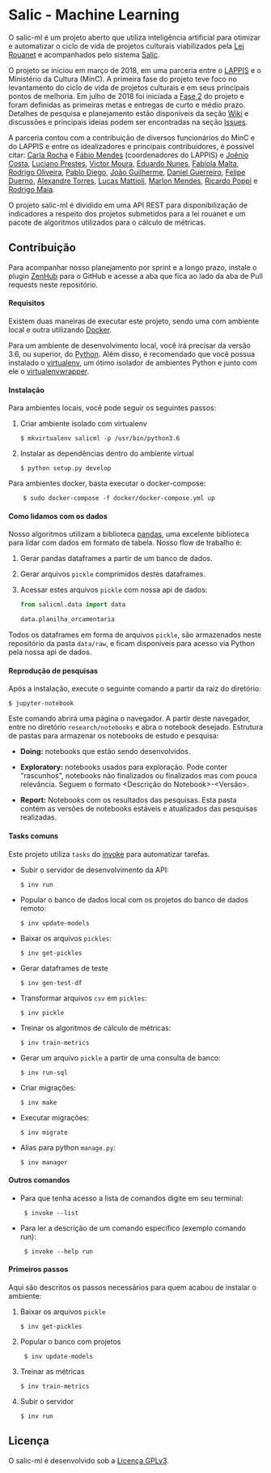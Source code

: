Salic - Machine Learning
========================

O salic-ml é um projeto aberto que utiliza inteligência artificial para otimizar e automatizar o ciclo de vida de projetos culturais viabilizados pela [Lei Rouanet](http://rouanet.cultura.gov.br/) e acompanhados pelo sistema [Salic](http://salic.cultura.gov.br/).

O projeto se iniciou em março de 2018, em uma parceria entre o [LAPPIS](https://fga.unb.br/lappis) e o Ministério da Cultura (MinC). A primeira fase do projeto teve foco no levantamento do ciclo de vida de projetos culturais e em seus principais pontos de melhoria. Em julho de 2018 foi iniciada a [Fase 2](https://github.com/lappis-unb/salic-ml/wiki/2018.07.17-Revisão-e-Planejamento) do projeto e foram definidas as primeiras metas e entregas de curto e médio prazo. Detalhes de pesquisa e planejamento estão disponíveis da seção [Wiki](https://github.com/lappis-unb/salic-ml/wiki) e discussões e principais ideias podem ser encontradas na seção [Issues](https://github.com/lappis-unb/salic-ml/issues).

A parceria contou com a contribuição de diversos funcionários do MinC e do LAPPIS e entre os idealizadores e principais contribuidores, é possível citar: [Carla Rocha](https://github.com/RochaCarla) e
[Fábio Mendes](https://github.com/fabiommendes) (coordenadores do LAPPIS) e
[Joênio Costa](https://github.com/joenio),
[Luciano Prestes](https://github.com/LucianoPC),
[Victor Moura](https://github.com/victorcmoura),
[Eduardo Nunes](https://github.com/eduardonunes2525),
[Fabíola Malta](https://github.com/fabiolamfleury),
[Rodrigo Oliveira](https://github.com/rodrigocam),
[Pablo Diego](https://github.com/pablodiegoss),
[João Guilherme](https://github.com/joaaogui),
[Daniel Guerreiro](https://github.com/danielgs83),
[Felipe Duerno](https://github.com/Duerno),
[Alexandre Torres](https://github.com/AlexandreTK),
[Lucas Mattioli](https://github.com/Mattioli),
[Marlon Mendes](https://github.com/marlonbymendes),
[Ricardo Poppi](https://github.com/ricardopoppi) e
[Rodrigo Maia](https://github.com/rodmaia2099).


O projeto salic-ml é dividido em uma API REST para disponibilização de indicadores a respeito dos projetos submetidos para a lei rouanet e um pacote de algoritmos utilizados para o cálculo de métricas.


Contribuição
------------

Para acompanhar nosso planejamento por sprint e a longo prazo, instale o plugin [ZenHub](https://www.zenhub.com/) para o GitHub e acesse a aba que fica ao lado da aba de Pull requests neste repositório.

#### Requisitos

Existem duas maneiras de executar este projeto, sendo uma com ambiente local e outra utilizando [Docker](https://www.docker.com/).

Para um ambiente de desenvolvimento local, você irá precisar da versão 3.6, ou superior, do [Python](https://www.python.org/downloads/release/python-360/). Além disso, é recomendado que você possua instalado o [virtualenv](https://virtualenv.pypa.io/en/latest/), um ótimo isolador de ambientes Python e junto com ele o [virtualenvwrapper](https://virtualenvwrapper.readthedocs.io/en/latest/).


#### Instalação

Para ambientes locais, você pode seguir os seguintes passos:

 1. Criar ambiente isolado com virtualenv
    ```shell
    $ mkvirtualenv salicml -p /usr/bin/python3.6
    ```

 2. Instalar as dependências dentro do ambiente virtual
    ```shell
    $ python setup.py develop
    ```

Para ambientes docker, basta executar o docker-compose:

```shell
    $ sudo docker-compose -f docker/docker-compose.yml up
```

#### Como lidamos com os dados

Nosso algoritmos utilizam a biblioteca [pandas](https://pandas.pydata.org/), uma excelente biblioteca para lidar com dados em formato de tabela. Nosso flow de trabalho é:
    
 1. Gerar pandas dataframes a partir de um banco de dados.
 
 2. Gerar arquivos `pickle` comprimidos destes dataframes.

 3. Acessar estes arquivos `pickle` com nossa api de dados:
    ```python
    from salicml.data import data
    
    data.planilha_orcamentaria
    ```

Todos os dataframes em forma de arquivos `pickle`, são armazenados neste repositório da pasta `data/raw`, e ficam disponíveis para acesso via Python pela nossa api de dados.

#### Reprodução de pesquisas

Após a instalação, execute o seguinte comando a partir da raiz do diretório:

    $ jupyter-notebook

Este comando abrirá uma página o navegador. A partir deste navegador, entre no diretório `research/notebooks` e abra o notebook desejado. Estrutura de pastas para armazenar os notebooks de estudo e pesquisa:

* **Doing:** notebooks que estão sendo desenvolvidos.

* **Exploratory:** notebooks usados para exploração. Pode conter "rascunhos",
notebooks não finalizados ou finalizados mas com pouca relevância.
Seguem o formato <Descrição do Notebook>-<Versão>.

* **Report:** Notebooks com os resultados das pesquisas. Esta pasta contém as
versões de notebooks estáveis e atualizados das pesquisas realizadas.


#### Tasks comuns

Este projeto utiliza `tasks` do [invoke](http://www.pyinvoke.org/) para automatizar tarefas.

 - Subir o servidor de desenvolvimento da API:

    ```shell
    $ inv run
    ```

 - Popular o banco de dados local com os projetos do banco de dados remoto:

    ```shell
    $ inv update-models
    ```

 - Baixar os arquivos `pickles`:

    ```shell
    $ inv get-pickles
    ```

 - Gerar dataframes de teste

    ```shell
    $ inv gen-test-df
    ```

 - Transformar arquivos `csv` em `pickles`:

    ```shell
    $ inv pickle
    ```

- Treinar os algoritmos de cálculo de métricas:

    ```shell
    $ inv train-metrics
    ```

- Gerar um arquivo `pickle` a partir de uma consulta de banco:

    ```shell
    $ inv run-sql
    ```

- Criar migrações:

    ```shell
    $ inv make
    ```

- Executar migrações:

    ```shell
    $ inv migrate
    ```

- Alias para python `manage.py`:

    ```shell
    $ inv manager
    ```

#### Outros comandos

- Para que tenha acesso a lista de comandos digite em seu terminal:
    
    ```
     $ invoke --list
    ```
 - Para ler a descrição de um comando específico (exemplo comando run):

    ```
     $ invoke --help run
    ```

#### Primeiros passos

Aqui são descritos os passos necessários para quem acabou de instalar o ambiente:

 1. Baixar os arquivos `pickle`
     ```shell
    $ inv get-pickles
    ```
 2. Popular o banco com projetos
    ```shell
     $ inv update-models
    ```
 3. Treinar as métricas
    ```shell
    $ inv train-metrics
    ```
 4. Subir o servidor 
    ```shell
    $ inv run
    ```

Licença
-------

O salic-ml é desenvolvido sob a [Licença GPLv3](LICENSE.md).
